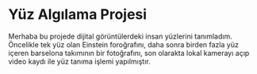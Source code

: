 <H1>Yüz Algılama Projesi</H1>
Merhaba bu projede dijital görüntülerdeki insan yüzlerini tanımladım.
Öncelikle tek yüz olan Einstein foroğrafını, daha sonra birden fazla yüz içeren barselona takımının bir fotoğrafını, 
son olarakta lokal kamerayı açıp video kaydı ile yüz tanıma işlemi yapılmıştır.
